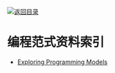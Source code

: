 [![返回目录](https://parg.co/UGo)](https://github.com/wxyyxc1992/Awesome-Links) 
 
 
# 编程范式资料索引

* [Exploring Programming Models](https://prezi.com/fftgbgltl-6u/with-some-simple-custom-stylin/?utm_campaign=share&utm_medium=copy)
